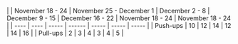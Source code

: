 | | November 18 - 24 |  November 25 - December 1 | December 2 - 8 | December 9 - 15 | December 16 - 22 | November 18 - 24 | November 18 - 24 |
| ---- | ---- | ----- | ------ | ----- | ----- | ----- |
| Push-ups | 10 | 12 | 14 | 12 | 14 | 16 |
| Pull-ups | 2 | 3 | 4 | 3 | 4 | 5 |